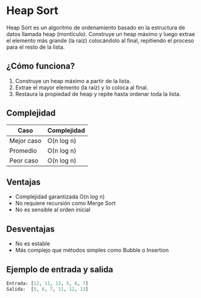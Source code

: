 # Heap Sort

Heap Sort es un algoritmo de ordenamiento basado en la estructura de datos llamada heap (montículo). Construye un heap máximo y luego extrae el elemento más grande (la raíz) colocándolo al final, repitiendo el proceso para el resto de la lista.

##  ¿Cómo funciona?

1. Construye un heap máximo a partir de la lista.
2. Extrae el mayor elemento (la raíz) y lo coloca al final.
3. Restaura la propiedad de heap y repite hasta ordenar toda la lista.

##  Complejidad

| Caso         | Complejidad |
|--------------|-------------|
| Mejor caso   | O(n log n)  |
| Promedio     | O(n log n)  |
| Peor caso    | O(n log n)  |

##  Ventajas

- Complejidad garantizada O(n log n)
- No requiere recursión como Merge Sort
- No es sensible al orden inicial

##  Desventajas

- No es estable
- Más complejo que métodos simples como Bubble o Insertion

##  Ejemplo de entrada y salida

```python
Entrada: [12, 11, 13, 5, 6, 7]
Salida:  [5, 6, 7, 11, 12, 13]
